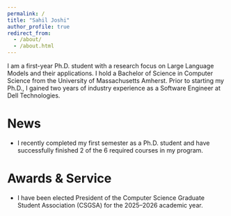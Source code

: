 ```yaml
---
permalink: /
title: "Sahil Joshi"
author_profile: true
redirect_from: 
  - /about/
  - /about.html
---
```


I am a first-year Ph.D. student with a research focus on Large Language Models and their applications. I hold a Bachelor of Science in Computer Science from the University of Massachusetts Amherst. Prior to starting my Ph.D., I gained two years of industry experience as a Software Engineer at Dell Technologies.


News
======
- I recently completed my first semester as a Ph.D. student and have successfully finished 2 of the 6 required courses in my program.

Awards & Service
======
- I have been elected President of the Computer Science Graduate Student Association (CSGSA) for the 2025–2026 academic year.
